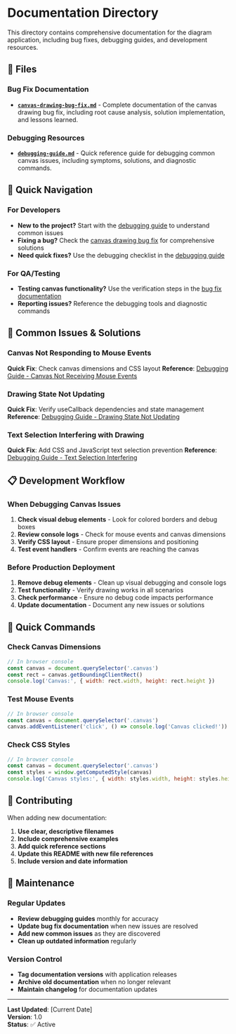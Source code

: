 # Documentation Directory

This directory contains comprehensive documentation for the diagram application, including bug fixes, debugging guides, and development resources.

## 📁 Files

### Bug Fix Documentation
- **[`canvas-drawing-bug-fix.md`](./canvas-drawing-bug-fix.md)** - Complete documentation of the canvas drawing bug fix, including root cause analysis, solution implementation, and lessons learned.

### Debugging Resources
- **[`debugging-guide.md`](./debugging-guide.md)** - Quick reference guide for debugging common canvas issues, including symptoms, solutions, and diagnostic commands.

## 🎯 Quick Navigation

### For Developers
- **New to the project?** Start with the [debugging guide](./debugging-guide.md) to understand common issues
- **Fixing a bug?** Check the [canvas drawing bug fix](./canvas-drawing-bug-fix.md) for comprehensive solutions
- **Need quick fixes?** Use the debugging checklist in the [debugging guide](./debugging-guide.md)

### For QA/Testing
- **Testing canvas functionality?** Use the verification steps in the [bug fix documentation](./canvas-drawing-bug-fix.md)
- **Reporting issues?** Reference the debugging tools and diagnostic commands

## 🔧 Common Issues & Solutions

### Canvas Not Responding to Mouse Events
**Quick Fix**: Check canvas dimensions and CSS layout
**Reference**: [Debugging Guide - Canvas Not Receiving Mouse Events](./debugging-guide.md#issue-canvas-not-receiving-mouse-events)

### Drawing State Not Updating
**Quick Fix**: Verify useCallback dependencies and state management
**Reference**: [Debugging Guide - Drawing State Not Updating](./debugging-guide.md#issue-drawing-state-not-updating)

### Text Selection Interfering with Drawing
**Quick Fix**: Add CSS and JavaScript text selection prevention
**Reference**: [Debugging Guide - Text Selection Interfering](./debugging-guide.md#issue-text-selection-interfering)

## 📋 Development Workflow

### When Debugging Canvas Issues
1. **Check visual debug elements** - Look for colored borders and debug boxes
2. **Review console logs** - Check for mouse events and canvas dimensions
3. **Verify CSS layout** - Ensure proper dimensions and positioning
4. **Test event handlers** - Confirm events are reaching the canvas

### Before Production Deployment
1. **Remove debug elements** - Clean up visual debugging and console logs
2. **Test functionality** - Verify drawing works in all scenarios
3. **Check performance** - Ensure no debug code impacts performance
4. **Update documentation** - Document any new issues or solutions

## 🚀 Quick Commands

### Check Canvas Dimensions
```javascript
// In browser console
const canvas = document.querySelector('.canvas')
const rect = canvas.getBoundingClientRect()
console.log('Canvas:', { width: rect.width, height: rect.height })
```

### Test Mouse Events
```javascript
// In browser console
const canvas = document.querySelector('.canvas')
canvas.addEventListener('click', () => console.log('Canvas clicked!'))
```

### Check CSS Styles
```javascript
// In browser console
const canvas = document.querySelector('.canvas')
const styles = window.getComputedStyle(canvas)
console.log('Canvas styles:', { width: styles.width, height: styles.height })
```

## 📝 Contributing

When adding new documentation:
1. **Use clear, descriptive filenames**
2. **Include comprehensive examples**
3. **Add quick reference sections**
4. **Update this README with new file references**
5. **Include version and date information**

## 🔄 Maintenance

### Regular Updates
- **Review debugging guides** monthly for accuracy
- **Update bug fix documentation** when new issues are resolved
- **Add new common issues** as they are discovered
- **Clean up outdated information** regularly

### Version Control
- **Tag documentation versions** with application releases
- **Archive old documentation** when no longer relevant
- **Maintain changelog** for documentation updates

---

**Last Updated**: [Current Date]  
**Version**: 1.0  
**Status**: ✅ Active 
